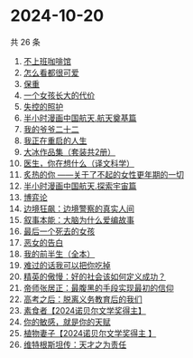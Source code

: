 # 2024-10-20

共 26 条

<!-- BEGIN WEREAD -->
<!-- 最后更新时间 2024-10-20 13:13:44 +0800 -->
1. [不上班咖啡馆](https://weread.qq.com/web/bookDetail/e23322d0813ab944dg017b71)
1. [怎么看都很可爱](https://weread.qq.com/web/bookDetail/58632340813ab9455g014db0)
1. [保重](https://weread.qq.com/web/bookDetail/35a32880813ab7295g0177de)
1. [一个女孩长大的代价](https://weread.qq.com/web/bookDetail/1ec32a00813ab943dg01681b)
1. [失控的照护](https://weread.qq.com/web/bookDetail/f4d32730813ab948bg013273)
1. [半小时漫画中国航天.航天奠基篇](https://weread.qq.com/web/bookDetail/370328f0813ab945bg011467)
1. [我的爷爷二十二](https://weread.qq.com/web/bookDetail/f4632510813ab93d6g012e40)
1. [我正在重启的人生](https://weread.qq.com/web/bookDetail/19232860813ab943ag0112b4)
1. [大冰作品集（套装共2册）](https://weread.qq.com/web/bookDetail/3963244072550e063962006)
1. [医生，你在想什么（译文科学）](https://weread.qq.com/web/bookDetail/42e32f30813ab8065g014886)
1. [炙热的你 ——关于了不起的女性更年期的一切](https://weread.qq.com/web/bookDetail/f5432f40813ab7c54g01906d)
1. [半小时漫画中国航天.探索宇宙篇](https://weread.qq.com/web/bookDetail/56d32100813ab945bg012d34)
1. [博弈论](https://weread.qq.com/web/bookDetail/86a32490718ea51d86a0045)
1. [边境狂飙：边境警察的真实人间](https://weread.qq.com/web/bookDetail/02032f10813ab943ag015dae)
1. [叙事本能：大脑为什么爱编故事](https://weread.qq.com/web/bookDetail/51a32a20813ab944bg0122ed)
1. [最后一个死去的女孩](https://weread.qq.com/web/bookDetail/fce32e50813ab944bg013e30)
1. [恶女的告白](https://weread.qq.com/web/bookDetail/72b32170813ab945bg017ab8)
1. [我的前半生（全本）](https://weread.qq.com/web/bookDetail/7cf327e07225358b7cf0226)
1. [难过的话我可以把你吃掉](https://weread.qq.com/web/bookDetail/ddd32c60813ab92f5g019017)
1. [精英的傲慢：好的社会该如何定义成功？](https://weread.qq.com/web/bookDetail/5d1320e072744bdc5d154db)
1. [帝师张居正：最腹黑的手段实现最初的信仰](https://weread.qq.com/web/bookDetail/125321f0813ab93c7g0113e2)
1. [高考之后：脱离义务教育后的我们](https://weread.qq.com/web/bookDetail/3ad32d70813ab9407g013150)
1. [素食者【2024诺贝尔文学奖得主】](https://weread.qq.com/web/bookDetail/2ff32410726da6902ff40f0)
1. [你的敏感，就是你的天赋](https://weread.qq.com/web/bookDetail/9a732e40813ab71b8g013273)
1. [植物妻子【2024诺贝尔文学奖得主 】](https://weread.qq.com/web/bookDetail/93932ba0813ab7ab7g010a1e)
1. [维特根斯坦传：天才之为责任](https://weread.qq.com/web/bookDetail/0ea320005e3c810ea1cf0c4)
<!-- END WEREAD -->